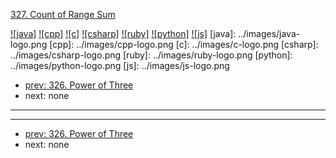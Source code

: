 [327. Count of Range Sum](https://leetcode.com/problems/count-of-range-sum/)

[![java]](../java/327-count-of-range-sum.md)
[![cpp]](../cpp/327-count-of-range-sum.md)
[![c]](../c/327-count-of-range-sum.md)
[![csharp]](../csharp/327-count-of-range-sum.md)
[![ruby]](../ruby/327-count-of-range-sum.md)
[![python]](../python/327-count-of-range-sum.md)
[![js]](../js/327-count-of-range-sum.md)
[java]: ../images/java-logo.png
[cpp]: ../images/cpp-logo.png
[c]: ../images/c-logo.png
[csharp]: ../images/csharp-logo.png
[ruby]: ../images/ruby-logo.png
[python]: ../images/python-logo.png
[js]: ../images/js-logo.png

- [prev: 326. Power of Three](326-power-of-three.md)
- next: none

---



---

- [prev: 326. Power of Three](326-power-of-three.md)
- next: none
